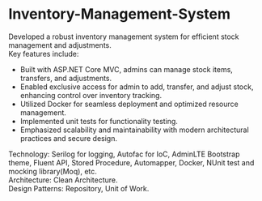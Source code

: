 # Inventory-Management-System

Developed a robust inventory management system for efficient stock management and adjustments.<br/>
Key features include:<br/>
  - Built with ASP.NET Core MVC, admins can manage stock items, transfers, and adjustments.
  - Enabled exclusive access for admin to add, transfer, and adjust stock, enhancing control over inventory tracking.
  - Utilized Docker for seamless deployment and optimized resource management.
  - Implemented unit tests for functionality testing.
  - Emphasized scalability and maintainability with modern architectural practices and secure design.<br/>

Technology: Serilog for logging, Autofac for IoC, AdminLTE Bootstrap theme, Fluent API, Stored Procedure, Automapper, Docker, NUnit test and mocking library(Moq), etc.<br/>
Architecture: Clean Architecture.<br/>
Design Patterns: Repository, Unit of Work.

